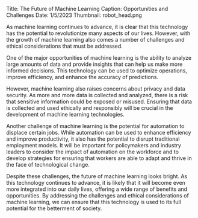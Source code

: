 Title: The Future of Machine Learning
Caption: Opportunities and Challenges
Date: 1/5/2023
Thumbnail: robot_head.png

As machine learning continues to advance, it is clear that this technology has the potential to revolutionize many aspects of our lives. However, with the growth of machine learning also comes a number of challenges and ethical considerations that must be addressed.

One of the major opportunities of machine learning is the ability to analyze large amounts of data and provide insights that can help us make more informed decisions. This technology can be used to optimize operations, improve efficiency, and enhance the accuracy of predictions.

However, machine learning also raises concerns about privacy and data security. As more and more data is collected and analyzed, there is a risk that sensitive information could be exposed or misused. Ensuring that data is collected and used ethically and responsibly will be crucial in the development of machine learning technologies.

Another challenge of machine learning is the potential for automation to displace certain jobs. While automation can be used to enhance efficiency and improve productivity, it also has the potential to disrupt traditional employment models. It will be important for policymakers and industry leaders to consider the impact of automation on the workforce and to develop strategies for ensuring that workers are able to adapt and thrive in the face of technological change.

Despite these challenges, the future of machine learning looks bright. As this technology continues to advance, it is likely that it will become even more integrated into our daily lives, offering a wide range of benefits and opportunities. By addressing the challenges and ethical considerations of machine learning, we can ensure that this technology is used to its full potential for the betterment of society.